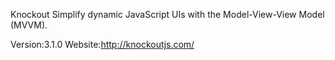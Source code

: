 Knockout
Simplify dynamic JavaScript UIs with the Model-View-View Model (MVVM).

Version:3.1.0
Website:http://knockoutjs.com/